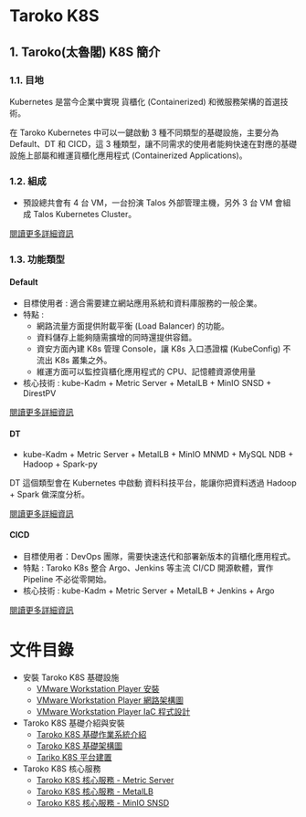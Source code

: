 # Taroko K8S

## 1. Taroko(太魯閣) K8S 簡介

### 1.1. 目地

Kubernetes 是當今企業中實現 貨櫃化 (Containerized) 和微服務架構的首選技術。

在 Taroko Kubernetes 中可以一鍵啟動 3 種不同類型的基礎設施，主要分為 Default、DT 和 CICD，這 3 種類型，讓不同需求的使用者能夠快速在對應的基礎設施上部屬和維運貨櫃化應用程式 (Containerized Applications)。

### 1.2. 組成

- 預設總共會有 4 台 VM，一台扮演 Talos 外部管理主機，另外 3 台 VM 會組成 Talos Kubernetes Cluster。

[閱讀更多詳細資訊](https://github.com/tarokok8s/Tarokok8s/blob/5090dea47b5d76cc2bff134915ce52507fe86fd8/%E6%8A%80%E8%A1%93%E6%96%87%E4%BB%B6/Taroko/Taroko%20K8S%20%E5%9F%BA%E7%A4%8E%E6%9E%B6%E6%A7%8B%E5%9C%96.md)

### 1.3. 功能類型

#### Default

- 目標使用者 : 適合需要建立網站應用系統和資料庫服務的一般企業。
- 特點 : 
    - 網路流量方面提供附載平衡 (Load Balancer) 的功能。
    - 資料儲存上能夠隨需擴增的同時還提供容錯。
    - 資安方面內建 K8s 管理 Console，讓 K8s 入口憑證檔 (KubeConfig) 不流出 K8s 叢集之外。
    - 維運方面可以監控貨櫃化應用程式的 CPU、記憶體資源使用量
- 核心技術 : kube-Kadm + Metric Server + MetalLB + MinIO SNSD + DirestPV

[閱讀更多詳細資訊]()

#### DT

- kube-Kadm + Metric Server + MetalLB + MinIO MNMD + MySQL NDB + Hadoop + Spark-py

DT 這個類型會在 Kubernetes 中啟動 資料科技平台，能讓你把資料透過 Hadoop + Spark 做深度分析。

[閱讀更多詳細資訊]()

#### CICD

- 目標使用者：DevOps 團隊，需要快速迭代和部署新版本的貨櫃化應用程式。
- 特點 : Taroko K8s 整合 Argo、Jenkins 等主流 CI/CD 開源軟體，實作 Pipeline 不必從零開始。
- 核心技術 : kube-Kadm + Metric Server + MetalLB + Jenkins + Argo

[閱讀更多詳細資訊]()

# 文件目錄

- 安裝 Taroko K8S 基礎設施
  - [VMware Workstation Player 安裝]()
  - [VMware Workstation Player 網路架構圖]()
  - [VMware Workstation Player IaC 程式設計]()
- Taroko K8S 基礎介紹與安裝
  - [Taroko K8S 基礎作業系統介紹](https://github.com/tarokok8s/Tarokok8s/tree/8288b280d2ea3965ba7954267187c92c6f70b7b3/%E6%8A%80%E8%A1%93%E6%96%87%E4%BB%B6/Taroko)
  - [Taroko K8S 基礎架構圖](https://github.com/tarokok8s/Tarokok8s/blob/c76dfcd6d206f9604a01b9c5238ea31fd0524ee7/%E6%8A%80%E8%A1%93%E6%96%87%E4%BB%B6/Taroko/Taroko%20K8S%20%E5%9F%BA%E7%A4%8E%E6%9E%B6%E6%A7%8B%E5%9C%96.md)
  - [Tariko K8S 平台建置](https://github.com/tarokok8s/Tarokok8s/blob/main/%E6%8A%80%E8%A1%93%E6%96%87%E4%BB%B6/Taroko/Taroko%20K8S%20%E5%B9%B3%E5%8F%B0%E5%BB%BA%E7%BD%AE.md)
- Taroko K8S 核心服務
  - [Taroko K8S 核心服務 - Metric Server]()
  - [Taroko K8S 核心服務 - MetalLB]()
  - [Taroko K8S 核心服務 - MinIO SNSD]()

